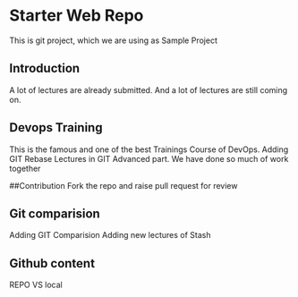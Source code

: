# Starter Web Repo

This is git project, which we are using as Sample Project

## Introduction

A lot of lectures are already submitted.
And a lot of lectures are still coming on.

## Devops Training

This is the famous and one of the best Trainings Course of DevOps.
Adding GIT Rebase Lectures in GIT Advanced part. We have done so much of work together

##Contribution
Fork the repo and raise pull request for review

## Git comparision 
Adding GIT Comparision 
Adding new lectures of Stash

## Github content
REPO VS local
